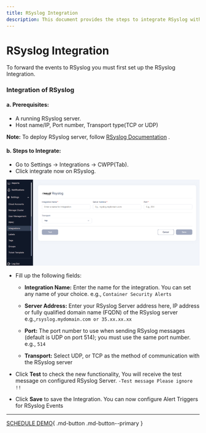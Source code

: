 ```yaml
---
title: RSyslog Integration
description: This document provides the steps to integrate RSyslog with AccuKnox Container Security Platform to forward the events to RSyslog.
---
```



# RSyslog Integration

To forward the events to RSyslog you must first set up the RSyslog Integration.

### Integration of RSyslog

#### **a. Prerequisites:**

+ A running RSyslog server.
+ Host name/IP, Port number, Transport type(TCP or UDP)

**Note:** To deploy RSyslog server, follow [RSyslog Documentation](https://www.rsyslog.com/doc/v8-stable/) .

#### **b. Steps to Integrate:**

+ Go to Settings → Integrations → CWPP(Tab).
+ Click integrate now on RSyslog.

![](images/rsys-int.png)

+ Fill up the following fields:
    + **Integration Name:** Enter the name for the integration. You can set any name of your choice. e.g., ``` Container Security Alerts ```

    + **Server Address:** Enter your RSyslog Server address here, IP address or fully qualified domain name (FQDN) of the RSyslog server e.g.,``` rsyslog.mydomain.com or 35.xx.xx.xx ```

    + **Port:** The port number to use when sending RSyslog messages (default is UDP on port 514); you must use the same port number. e.g., ``` 514 ```

    + **Transport:** Select UDP, or TCP as the method of communication with the RSyslog server

+ Click **Test** to check the new functionality, You will receive the test message on configured RSyslog Server. ```-Test message Please ignore !!```

+ Click **Save** to save the Integration. You can now configure Alert Triggers for RSyslog Events

- - -
[SCHEDULE DEMO](https://www.accuknox.com/contact-us){ .md-button .md-button--primary }

